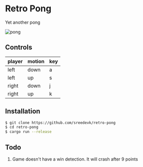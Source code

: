 # Retro Pong
Yet another pong

![pong](https://user-images.githubusercontent.com/36154121/220380090-8c7b8f57-b069-4c0f-9f05-cd08a5168184.gif)


## Controls

|player|motion|key|
|:---|:---|:---|
|left|down|a|
|left|up|s|
|right|down|j|
|right|up|k|

## Installation

```bash
$ git clone https://github.com/sreedevk/retro-pong
$ cd retro-pong
$ cargo run --release
```

## Todo

1. Game doesn't have a win detection. It will crash after 9 points
